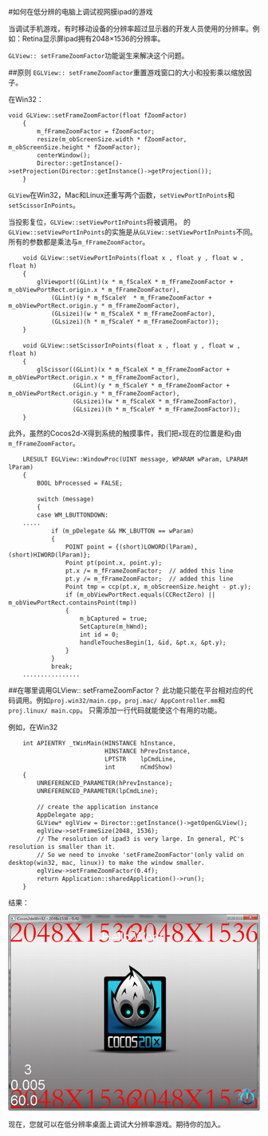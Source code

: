 #如何在低分辨的电脑上调试视网膜ipad的游戏

当调试手机游戏，有时移动设备的分辨率超过显示器的开发人员使用的分辨率。例如：Retina显示屏ipad拥有2048×1536的分辨率。 

`GLView:: setFrameZoomFactor`功能诞生来解决这个问题。

##原则 
`EGLView:: setFrameZoomFactor`重置游戏窗口的大小和投影乘以缩放因子。 

在Win32：

```
void GLView::setFrameZoomFactor(float fZoomFactor)
    {
        m_fFrameZoomFactor = fZoomFactor;
        resize(m_obScreenSize.width * fZoomFactor, m_obScreenSize.height * fZoomFactor);
        centerWindow();
        Director::getInstance()->setProjection(Director::getInstance()->getProjection());
    }
```

`GLView`在Win32，Mac和Linux还重写两个函数，`setViewPortInPoints`和`setScissorInPoints`。 

当投影复位，`GLView::setViewPortInPoints`将被调用。 
的`GLView::setViewPortInPoints`的实施是从`GLView::setViewPortInPoints`不同。 
所有的参数都是乘法与`m_fFrameZoomFactor`。

```
    void GLView::setViewPortInPoints(float x , float y , float w , float h)
    {
        glViewport((GLint)(x * m_fScaleX * m_fFrameZoomFactor + m_obViewPortRect.origin.x * m_fFrameZoomFactor),
            (GLint)(y * m_fScaleY  * m_fFrameZoomFactor + m_obViewPortRect.origin.y * m_fFrameZoomFactor),
            (GLsizei)(w * m_fScaleX * m_fFrameZoomFactor),
            (GLsizei)(h * m_fScaleY * m_fFrameZoomFactor));
    }

    void GLView::setScissorInPoints(float x , float y , float w , float h)
    {
        glScissor((GLint)(x * m_fScaleX * m_fFrameZoomFactor + m_obViewPortRect.origin.x * m_fFrameZoomFactor),
                  (GLint)(y * m_fScaleY * m_fFrameZoomFactor + m_obViewPortRect.origin.y * m_fFrameZoomFactor),
                  (GLsizei)(w * m_fScaleX * m_fFrameZoomFactor),
                  (GLsizei)(h * m_fScaleY * m_fFrameZoomFactor));
    }
```

此外，虽然的Cocos2d-X得到系统的触摸事件，我们把`x`现在的位置是和`y`由`m_fFrameZoomFactor`。

```
    LRESULT EGLView::WindowProc(UINT message, WPARAM wParam, LPARAM lParam)
    {
        BOOL bProcessed = FALSE;

        switch (message)
        {
        case WM_LBUTTONDOWN:
    .....
            if (m_pDelegate && MK_LBUTTON == wParam)
            {
                POINT point = {(short)LOWORD(lParam), (short)HIWORD(lParam)};
                Point pt(point.x, point.y);
                pt.x /= m_fFrameZoomFactor;  // added this line
                pt.y /= m_fFrameZoomFactor;  // added this line
                Point tmp = ccp(pt.x, m_obScreenSize.height - pt.y);
                if (m_obViewPortRect.equals(CCRectZero) || m_obViewPortRect.containsPoint(tmp))
                {
                    m_bCaptured = true;
                    SetCapture(m_hWnd);
                    int id = 0;
                    handleTouchesBegin(1, &id, &pt.x, &pt.y);
                }
            }
            break;
    ................
```

##在哪里调用GLView:: setFrameZoomFactor？ 
此功能只能在平台相对应的代码调用。例如`proj.win32/main.cpp`，`proj.mac/ AppController.mm`和`proj.linux/ main.cpp`。 
只需添加一行代码就能使这个有用的功能。 

例如，在Win32

```
    int APIENTRY _tWinMain(HINSTANCE hInstance,
                           HINSTANCE hPrevInstance,
                           LPTSTR    lpCmdLine,
                           int       nCmdShow)
    {
        UNREFERENCED_PARAMETER(hPrevInstance);
        UNREFERENCED_PARAMETER(lpCmdLine);

        // create the application instance
        AppDelegate app;
        GLView* eglView = Director::getInstance()->getOpenGLView();
        eglView->setFrameSize(2048, 1536);
        // The resolution of ipad3 is very large. In general, PC's resolution is smaller than it.
        // So we need to invoke 'setFrameZoomFactor'(only valid on desktop(win32, mac, linux)) to make the window smaller.
        eglView->setFrameZoomFactor(0.4f);
        return Application::sharedApplication()->run();
    }
```

结果：

![img](res/HelloWorld2048x1536.jpg)

现在，您就可以在低分辨率桌面上调试大分辨率游戏。期待你的加入。